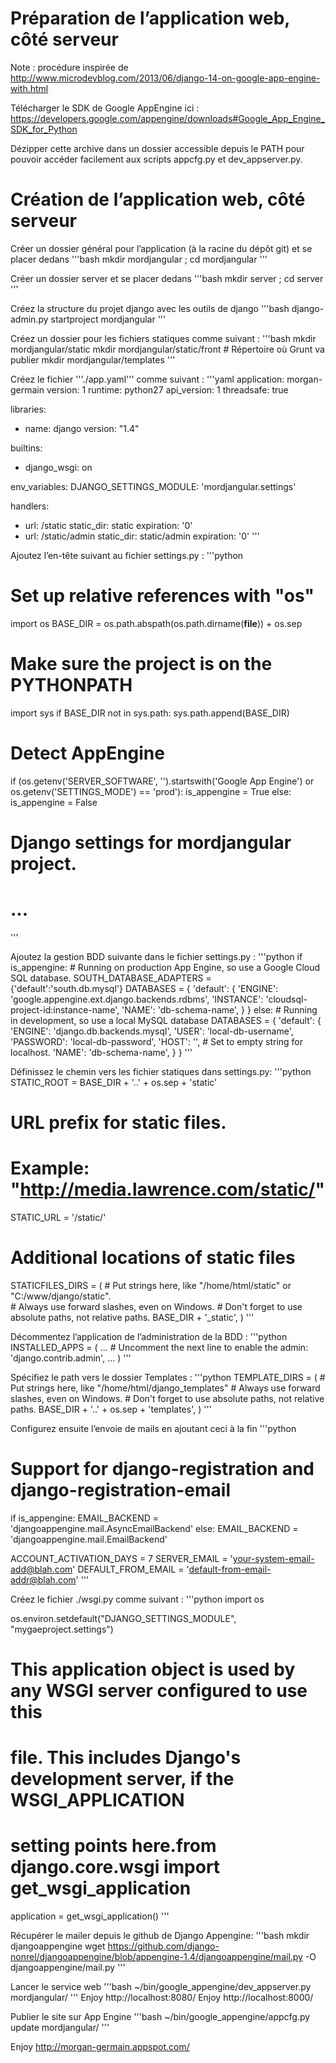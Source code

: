 Préparation de l’application web, côté serveur
==============================================
Note : procédure inspirée de http://www.microdevblog.com/2013/06/django-14-on-google-app-engine-with.html


Télécharger le SDK de Google AppEngine ici : https://developers.google.com/appengine/downloads#Google_App_Engine_SDK_for_Python

Dézipper cette archive dans un dossier accessible depuis le PATH pour pouvoir accéder facilement aux scripts appcfg.py et dev_appserver.py.

Création de l’application web, côté serveur
===========================================

Créer un dossier général pour l’application (à la racine du dépôt git) et se placer dedans
'''bash
mkdir mordjangular ; cd mordjangular
'''

Créer un dossier server et se placer dedans
'''bash
mkdir server ; cd server
'''

Créez la structure du projet django avec les outils de django
'''bash
	django-admin.py startproject mordjangular
'''

Créez un dossier pour les fichiers statiques comme suivant :
'''bash
mkdir mordjangular/static
mkdir mordjangular/static/front # Répertoire où Grunt va publier
mkdir mordjangular/templates
'''

Créez le fichier '''./app.yaml''' 	 comme suivant :
'''yaml
application: morgan-germain
version: 1
runtime: python27
api_version: 1
threadsafe: true

libraries:
- name: django
  version: "1.4"

builtins:
- django_wsgi: on

env_variables:
  DJANGO_SETTINGS_MODULE: 'mordjangular.settings'

handlers:
- url: /static
  static_dir: static
  expiration: '0'
- url: /static/admin
  static_dir: static/admin
  expiration: '0'
'''

Ajoutez l’en-tête suivant au fichier settings.py :
'''python
# Set up relative references with "os"
import os
BASE_DIR = os.path.abspath(os.path.dirname(__file__)) + os.sep

# Make sure the project is on the PYTHONPATH
import sys
if BASE_DIR not in sys.path:
    sys.path.append(BASE_DIR)

# Detect AppEngine
if (os.getenv('SERVER_SOFTWARE', '').startswith('Google App Engine') or os.getenv('SETTINGS_MODE') == 'prod'):
    is_appengine = True
else:
    is_appengine = False


# Django settings for mordjangular project.
# ...
'''

Ajoutez la gestion BDD suivante dans le fichier settings.py :
'''python
if is_appengine:
    # Running on production App Engine, so use a Google Cloud SQL database.
    SOUTH_DATABASE_ADAPTERS = {'default':'south.db.mysql'} 
    DATABASES = {
        'default': {
            'ENGINE': 'google.appengine.ext.django.backends.rdbms',
            'INSTANCE': 'cloudsql-project-id:instance-name',
            'NAME': 'db-schema-name',
        }
    }
else:
    # Running in development, so use a local MySQL database
    DATABASES = {
        'default': {
            'ENGINE': 'django.db.backends.mysql',
            'USER': 'local-db-username',
            'PASSWORD': 'local-db-password',
            'HOST': '',          # Set to empty string for localhost.
            'NAME': 'db-schema-name',
        }
    }
'''

Définissez le chemin vers les fichier statiques dans settings.py:
'''python
STATIC_ROOT = BASE_DIR + '..' + os.sep + 'static'

# URL prefix for static files.
# Example: "http://media.lawrence.com/static/"
STATIC_URL = '/static/'

# Additional locations of static files
STATICFILES_DIRS = (
     # Put strings here, like "/home/html/static" or "C:/www/django/static".     
     # Always use forward slashes, even on Windows.
     # Don't forget to use absolute paths, not relative paths.
     BASE_DIR + '_static',
)
'''

Décommentez l’application de l’administration de la BDD :
'''python
INSTALLED_APPS = (
    ...
    # Uncomment the next line to enable the admin:
    'django.contrib.admin',
    ...
)
'''

Spécifiez le path vers le dossier Templates :
'''python
TEMPLATE_DIRS = (
    # Put strings here, like "/home/html/django_templates"
    # Always use forward slashes, even on Windows.
    # Don't forget to use absolute paths, not relative paths.
    BASE_DIR + '..' + os.sep + 'templates',
)
'''

Configurez ensuite l’envoie de mails en ajoutant ceci à la fin
'''python
# Support for django-registration and django-registration-email
if is_appengine:
    EMAIL_BACKEND = 'djangoappengine.mail.AsyncEmailBackend'
else:
    EMAIL_BACKEND = 'djangoappengine.mail.EmailBackend'

ACCOUNT_ACTIVATION_DAYS = 7
SERVER_EMAIL = 'your-system-email-add@blah.com'
DEFAULT_FROM_EMAIL = 'default-from-email-addr@blah.com'
'''

Créez le fichier ./wsgi.py comme suivant :
'''python
import os

os.environ.setdefault("DJANGO_SETTINGS_MODULE", "mygaeproject.settings")

# This application object is used by any WSGI server configured to use this
# file. This includes Django's development server, if the WSGI_APPLICATION
# setting points here.from django.core.wsgi import get_wsgi_application
application = get_wsgi_application()
'''

Récupérer le mailer depuis le github de Django Appengine:
'''bash
mkdir djangoappengine
wget https://github.com/django-nonrel/djangoappengine/blob/appengine-1.4/djangoappengine/mail.py -O djangoappengine/mail.py
'''

Lancer le service web
'''bash
~/bin/google_appengine/dev_appserver.py mordjangular/
'''
Enjoy http://localhost:8080/
Enjoy http://localhost:8000/

Publier le site sur App Engine
'''bash
~/bin/google_appengine/appcfg.py update mordjangular/
'''

Enjoy http://morgan-germain.appspot.com/
